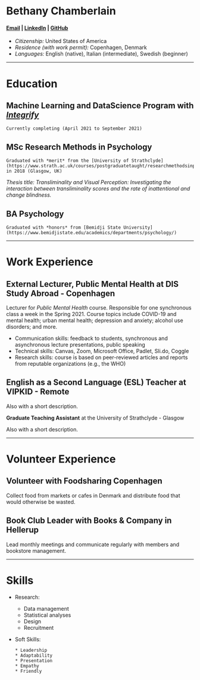 # Bethany Chamberlain

#### [Email](mailto:bethannchamber+gitcv@gmail.com)    |   [LinkedIn](linkedin.com/in/bethanyannc)    |   [GitHub](https://github.com/bethannchamber)

* *Citizenship:* United States of America
* *Residence (with work permit):* Copenhagen, Denmark
* *Languages:* English (native), Italian (intermediate), Swedish (beginner)

***

# Education

## **Machine Learning and DataScience Program** with [*Integrify*](https://integrify.academy/international)
    Currently completing (April 2021 to September 2021)

## **MSc Research Methods in Psychology** 
    Graduated with *merit* from the [University of Strathclyde](https://www.strath.ac.uk/courses/postgraduatetaught/researchmethodsinpsychology/) in 2018 (Glasgow, UK)

*Thesis title: Transliminality and Visual Perception: Investigating the interaction between transliminality scores and the rate of inattentional and change blindness.*

## **BA Psychology**
    Graduated with *honors* from [Bemidji State University](https://www.bemidjistate.edu/academics/departments/psychology/)


***

# Work Experience

## **External Lecturer, Public Mental Health** at DIS Study Abroad - Copenhagen

Lecturer for *Public Mental Health* course. Responsible for one synchronous class a week in the Spring 2021. Course topics include COVID-19 and mental health; urban mental health; depression and anxiety; alcohol use disorders; and more.

  * Communication skills: feedback to students, synchronous and asynchronous lecture presentations, public speaking
  * Technical skills: Canvas, Zoom, Microsoft Office, Padlet, Sli.do, Coggle
  * Research skills: course is based on peer-reviewed articles and reports from reputable organizations (e.g., the WHO)

## **English as a Second Language (ESL) Teacher** at VIPKID - Remote

Also with a short description.

**Graduate Teaching Assistant** at the University of Strathclyde - Glasgow

Also with a short description.

***

# Volunteer Experience

## **Volunteer with Foodsharing Copenhagen**

Collect food from markets or cafes in Denmark and distribute food that would otherwise be wasted.

## **Book Club Leader with Books & Company in Hellerup**

Lead monthly meetings and communicate regularly with members and bookstore management.

***

# Skills

* Research:

     * Data management
     * Statistical analyses
     * Design
     * Recruitment

* Soft Skills:

      * Leadership
      * Adaptability
      * Presentation
      * Empathy
      * Friendly
